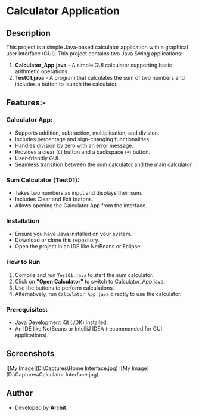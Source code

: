 # Calculator Application

## Description

This project is a simple Java-based calculator application with a graphical user interface (GUI).
This project contains two Java Swing applications:

1. **Calculator_App.java** - A simple GUI calculator supporting basic arithmetic operations.
2. **Test01.java** - A program that calculates the sum of two numbers and includes a button to launch the calculator.

## Features:- 

### Calculator App:

- Supports addition, subtraction, multiplication, and division.
- Includes percentage and sign-changing functionalities.
- Handles division by zero with an error message.
- Provides a clear (`C`) button and a backspace (`⌫`) button.
- User-friendly GUI.
- Seamless transition between the sum calculator and the main calculator.

### Sum Calculator (Test01):

- Takes two numbers as input and displays their sum.
- Includes Clear and Exit buttons.
- Allows opening the Calculator App from the interface.

### Installation

- Ensure you have Java installed on your system.
- Download or clone this repository.
- Open the project in an IDE like NetBeans or Eclipse.

### How to Run

1. Compile and run `Test01.java` to start the sum calculator.
2. Click on **"Open Calculator"** to switch to Calculator_App.java.
3. Use the buttons to perform calculations.
4. Alternatively, run `Calculator_App.java` directly to use the calculator.

### Prerequisites:
- Java Development Kit (JDK) installed.
- An IDE like NetBeans or IntelliJ IDEA (recommended for GUI applications).




## Screenshots
![My Image](D:\Captures\Home Interface.jpg)
![My Image](D:\Captures\Calculator Interface.jpg)



## Author
- Developed by **Archit**.














